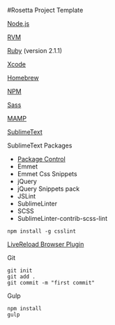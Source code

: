 #Rosetta Project Template

[Node.js](https://nodejs.org/)

[RVM](https://rvm.io/)

[Ruby](https://www.ruby-lang.org/en/) (version 2.1.1)

[Xcode](https://itunes.apple.com/us/app/xcode/id497799835?mt=12)

[Homebrew](http://brew.sh/)

[NPM](https://docs.npmjs.com/getting-started/installing-node)

[Sass](http://sass-lang.com/install)

[MAMP](https://www.mamp.info/en/downloads/)

[SublimeText](http://www.sublimetext.com/3)

SublimeText Packages

- [Package Control](https://packagecontrol.io/installation)
- Emmet
- Emmet Css Snippets
- jQuery
- jQuery Snippets pack
- JSLint
- SublimeLinter
- SCSS
- SublimeLinter-contrib-scss-lint

```
npm install -g csslint
```

[LiveReload Browser Plugin](http://livereload.com/extensions/)

Git

```
git init
git add .
git commit -m "first commit"
```

Gulp

```
npm install
gulp
```